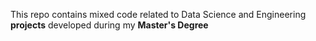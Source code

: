 This repo contains mixed code related to Data Science and Engineering **projects** developed during my **Master's Degree**
